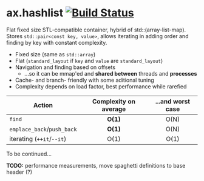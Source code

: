 # ax.hashlist [![Build Status](https://travis-ci.org/Mototroller/ax.hashlist.svg?branch=master)](https://travis-ci.org/Mototroller/ax.hashlist)

Flat fixed size STL-compatible container, hybrid of std::(array-list-map). Stores `std::pair<const key, value>`, allows iterating in adding order and finding by key with constant complexity.
* Fixed size (same as `std::array`)
* Flat (`standard_layout` if `key` and `value` are `standard_layout`)
* Navigation and finding based on offsets
  * ...so it can be mmap'ed and **shared between** threads and **processes**
* Cache- and branch- friendly with some aditional tuning
* Complexity depends on load factor, best performance while rarefied

| Action | Complexity on average  | ...and worst case |
| ------------- |:-------------:|:-----:|
| `find` | **O(1)** | O(N) |
| `emplace_back`/`push_back` | **O(1)** | O(N) |
| iterating (`++it`/`--it`) | O(1) | O(1) |

To be continued...

**TODO:** performance measurements, move spaghetti definitions to base header (?)
